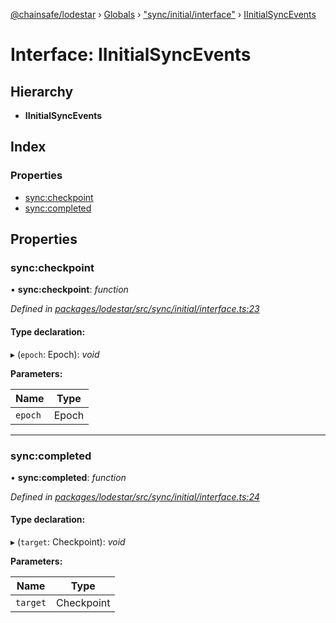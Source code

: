 [@chainsafe/lodestar](../README.md) › [Globals](../globals.md) › ["sync/initial/interface"](../modules/_sync_initial_interface_.md) › [IInitialSyncEvents](_sync_initial_interface_.iinitialsyncevents.md)

# Interface: IInitialSyncEvents

## Hierarchy

* **IInitialSyncEvents**

## Index

### Properties

* [sync:checkpoint](_sync_initial_interface_.iinitialsyncevents.md#sync:checkpoint)
* [sync:completed](_sync_initial_interface_.iinitialsyncevents.md#sync:completed)

## Properties

###  sync:checkpoint

• **sync:checkpoint**: *function*

*Defined in [packages/lodestar/src/sync/initial/interface.ts:23](https://github.com/ChainSafe/lodestar/blob/9787fff37/packages/lodestar/src/sync/initial/interface.ts#L23)*

#### Type declaration:

▸ (`epoch`: Epoch): *void*

**Parameters:**

Name | Type |
------ | ------ |
`epoch` | Epoch |

___

###  sync:completed

• **sync:completed**: *function*

*Defined in [packages/lodestar/src/sync/initial/interface.ts:24](https://github.com/ChainSafe/lodestar/blob/9787fff37/packages/lodestar/src/sync/initial/interface.ts#L24)*

#### Type declaration:

▸ (`target`: Checkpoint): *void*

**Parameters:**

Name | Type |
------ | ------ |
`target` | Checkpoint |
